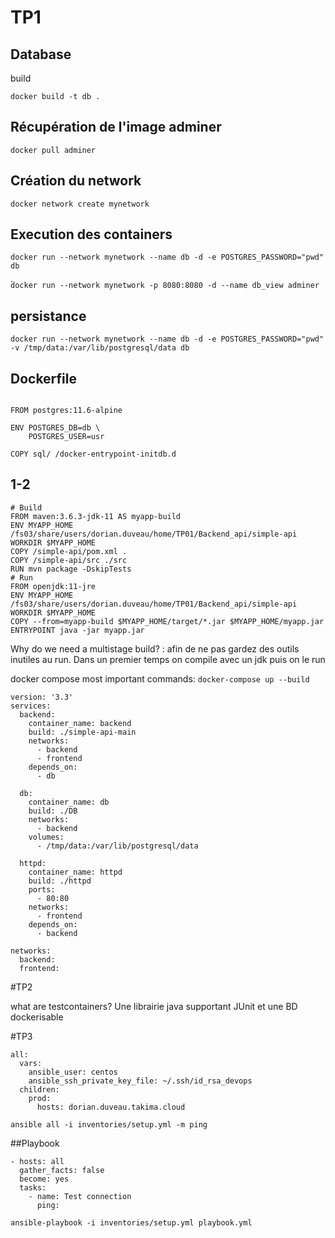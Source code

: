 # TP1

## Database

build
```
docker build -t db .
```

## Récupération de l'image adminer
```
docker pull adminer
```

## Création du network
```
docker network create mynetwork
```

## Execution des containers

`docker run --network mynetwork --name db -d -e POSTGRES_PASSWORD="pwd" db`

̀`docker run --network mynetwork -p 8080:8080 -d --name db_view adminer`

## persistance
```
docker run --network mynetwork --name db -d -e POSTGRES_PASSWORD="pwd" -v /tmp/data:/var/lib/postgresql/data db
```

## Dockerfile

```

FROM postgres:11.6-alpine

ENV POSTGRES_DB=db \
    POSTGRES_USER=usr 

COPY sql/ /docker-entrypoint-initdb.d
```


## 1-2

```
# Build
FROM maven:3.6.3-jdk-11 AS myapp-build
ENV MYAPP_HOME /fs03/share/users/dorian.duveau/home/TP01/Backend_api/simple-api
WORKDIR $MYAPP_HOME
COPY /simple-api/pom.xml .
COPY /simple-api/src ./src
RUN mvn package -DskipTests
# Run
FROM openjdk:11-jre
ENV MYAPP_HOME /fs03/share/users/dorian.duveau/home/TP01/Backend_api/simple-api
WORKDIR $MYAPP_HOME
COPY --from=myapp-build $MYAPP_HOME/target/*.jar $MYAPP_HOME/myapp.jar
ENTRYPOINT java -jar myapp.jar
```
Why do we need a multistage build? : afin de ne pas gardez des outils inutiles au run. Dans un premier temps on compile avec un jdk puis on le run

docker compose most important commands: 
`docker-compose up --build`

```
version: '3.3'
services:
  backend:
    container_name: backend
    build: ./simple-api-main
    networks:
      - backend
      - frontend
    depends_on:
      - db

  db:
    container_name: db
    build: ./DB
    networks:
      - backend
    volumes: 
      - /tmp/data:/var/lib/postgresql/data

  httpd:
    container_name: httpd
    build: ./httpd
    ports:
      - 80:80
    networks:
      - frontend
    depends_on:
      - backend

networks:
  backend:
  frontend:
```

#TP2

what are testcontainers? Une librairie java supportant JUnit et une BD dockerisable

#TP3

```
all:
  vars:
    ansible_user: centos
    ansible_ssh_private_key_file: ~/.ssh/id_rsa_devops
  children:
    prod:
      hosts: dorian.duveau.takima.cloud
```

`ansible all -i inventories/setup.yml -m ping`

##Playbook

```
- hosts: all
  gather_facts: false
  become: yes
  tasks:
    - name: Test connection
      ping:
```
`ansible-playbook -i inventories/setup.yml playbook.yml`
